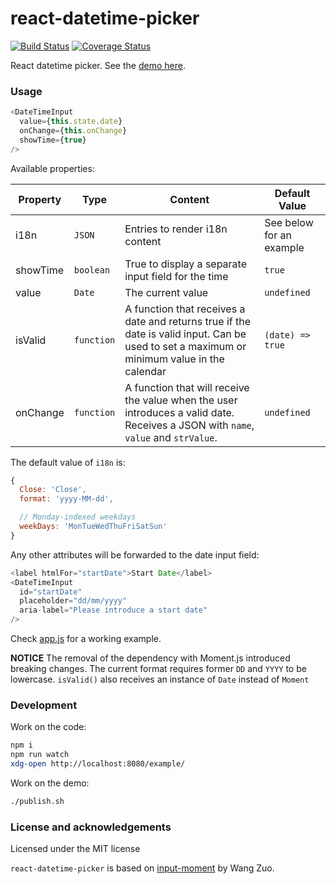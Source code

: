 # react-datetime-picker

[![Build Status](https://secure.travis-ci.org/koliseoapi/react-datetime-picker.svg?branch=master)](http://travis-ci.org/koliseoapi/react-datetime-picker)
[![Coverage Status](https://img.shields.io/coveralls/koliseoapi/react-datetime-picker.svg?style=flat)](https://coveralls.io/r/koliseoapi/react-datetime-picker)

<!--
<a href="https://www.npmjs.com/package/react-datetime-picker"><img alt="NPM Downloads" src="https://img.shields.io/npm/dm/react-datetime-picker.svg?maxAge=43200"></a>
-->

React datetime picker. See the [demo here](http://koliseoapi.github.io/react-datetime-picker).

### Usage

```javascript
<DateTimeInput
  value={this.state.date}
  onChange={this.onChange}
  showTime={true}
/>
```

Available properties:

| Property | Type       | Content                                                                                                                                    | Default Value            |
| -------- | ---------- | ------------------------------------------------------------------------------------------------------------------------------------------ | ------------------------ |
| i18n     | `JSON`     | Entries to render i18n content                                                                                                             | See below for an example |
| showTime | `boolean`  | True to display a separate input field for the time                                                                                        | `true`                   |
| value    | `Date`     | The current value                                                                                                                          | `undefined`              |
| isValid  | `function` | A function that receives a date and returns true if the date is valid input. Can be used to set a maximum or minimum value in the calendar | `(date) => true`         |
| onChange | `function` | A function that will receive the value when the user introduces a valid date. Receives a JSON with `name`, `value` and `strValue`.         | `undefined`              |

The default value of `i18n` is:

```js
{
  Close: 'Close',
  format: 'yyyy-MM-dd',

  // Monday-indexed weekdays
  weekDays: 'MonTueWedThuFriSatSun'
}
```

Any other attributes will be forwarded to the date input field:

```javascript
<label htmlFor="startDate">Start Date</label>
<DateTimeInput
  id="startDate"
  placeholder="dd/mm/yyyy"
  aria-label="Please introduce a start date"
/>
```

Check [app.js](https://github.com/koliseoapi/react-datetime-picker/blob/master/example/app.js) for a working example.

**NOTICE** The removal of the dependency with Moment.js introduced breaking changes. The current format requires former `DD` and `YYYY` to be lowercase. `isValid()` also receives an instance of `Date` instead of `Moment`

### Development

Work on the code:

```sh
npm i
npm run watch
xdg-open http://localhost:8080/example/
```

Work on the demo:

```sh
./publish.sh
```

### License and acknowledgements

Licensed under the MIT license

`react-datetime-picker` is based on [input-moment](https://github.com/wangzuo/input-moment) by Wang Zuo.
